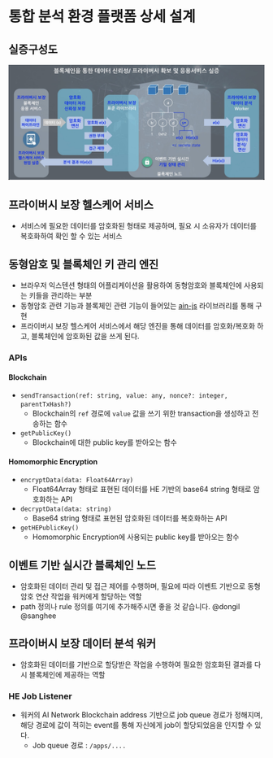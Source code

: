 # 통합 분석 환경 플랫폼 상세 설계
## 실증구성도
![image](./architecture.jpg)
## 프라이버시 보장 헬스케어 서비스
* 서비스에 필요한 데이터를 암호화된 형태로 제공하며, 필요 시 소유자가 데이터를 복호화하여 확인 할 수 있는 서비스
## 동형암호 및 블록체인 키 관리 엔진
* 브라우저 익스텐션 형태의 어플리케이션을 활용하여 동형암호와 블록체인에 사용되는 키들을 관리하는 부분
* 동형암호 관련 기능과 블록체인 관련 기능이 들어있는 [ain-js](https://github.com/ainblockchain/ain-js) 라이브러리를 통해 구현
* 프라이버시 보장 헬스케어 서비스에서 해당 엔진을 통해 데이터를 암호화/복호화 하고, 블록체인에 암호화된 값을 쓰게 된다.
### APIs
#### Blockchain
* `sendTransaction(ref: string, value: any, nonce?: integer, parentTxHash?)`
  * Blockchain의 `ref` 경로에 `value` 값을 쓰기 위한 transaction을 생성하고 전송하는 함수
* `getPublicKey()`
  * Blockchain에 대한 public key를 받아오는 함수
#### Homomorphic Encryption
* `encryptData(data: Float64Array)`
  * Float64Array 형태로 표현된 데이터를 HE 기반의 base64 string 형태로 암호화하는 API
* `decryptData(data: string)`
  * Base64 string 형태로 표현된 암호화된 데이터를 복호화하는 API
* `getHEPublicKey()`
  * Homomorphic Encryption에 사용되는 public key를 받아오는 함수
## 이벤트 기반 실시간 블록체인 노드
* 암호화된 데이터 관리 및 접근 제어를 수행하며, 필요에 따라 이벤트 기반으로 동형암호 연산 작업을 워커에게 할당하는 역할
* path 정의나 rule 정의를 여기에 추가해주시면 좋을 것 같습니다. @dongil @sanghee
## 프라이버시 보장 데이터 분석 워커
* 암호화된 데이터를 기반으로 할당받은 작업을 수행하여 필요한 암호화된 결과를 다시 블록체인에 제공하는 역할
### HE Job Listener
* 워커의 AI Network Blockchain address 기반으로 job queue 경로가 정해지며, 해당 경로에 값이 적히는 event를 통해 자신에게 job이 할당되었음을 인지할 수 있다.
  * Job queue 경로 : `/apps/....`
